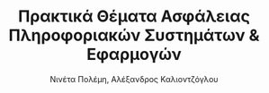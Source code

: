 ---
author: Νινέτα Πολέμη, Αλέξανδρος Καλιοντζόγλου
cover: https://static.eudoxus.gr/books/preview/66/cover-3466.jpg
edition: 1η
eudoxusid: '3466'
isbn: 978-960-6759-15-4
layout: bibtex
num_pages: '230'
publisher: Νέων Τεχνολογιών
ref: isbn_978_960_6759_15_4
title: Πρακτικά Θέματα Ασφάλειας Πληροφοριακών Συστημάτων &amp; Εφαρμογών
year: '2008'
---